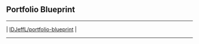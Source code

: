 ## Portfolio Blueprint



---

| [IDJeffL/portfolio-blueprint](https://github.com/IDJeffL/portfolio-blueprint) |




---

